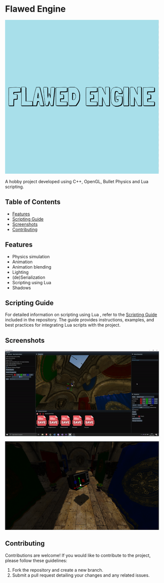 # Flawed Engine

![Project Logo](FlawedEngine/FlawedEngine/Resources/EngineLogo.png)

A hobby project developed using C++, OpenGL, Bullet Physics and Lua scripting.

## Table of Contents

- [Features](#features)
- [Scripting Guide](#scripting-guide)
- [Screenshots](#screenshots)
- [Contributing](#contributing)

## Features

- Physics simulation
- Animation
- Animation blending
- Lighting
- (de)Serialization
- Scripting using Lua
- Shadows


## Scripting Guide

For detailed information on scripting using Lua , refer to the [Scripting Guide](ScriptingGuide.html) included in the repository.
The guide provides instructions, examples, and best practices for integrating Lua scripts with the project.


## Screenshots

![Screenshot 1](FlawedEngine/FlawedEngine/Resources/AnimationGif.gif)

![Screenshot 2](FlawedEngine/FlawedEngine/Resources/Shadow.png)

## Contributing

Contributions are welcome! If you would like to contribute to the project, please follow these guidelines:

1. Fork the repository and create a new branch.
4. Submit a pull request detailing your changes and any related issues.

